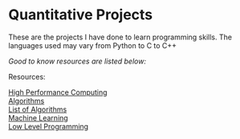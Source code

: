 # Quantitative Projects
These are the projects I have done to learn programming skills.
The languages used may vary from Python to C to C++


*Good to know resources are listed below:*

Resources:
<nav>
<a href=https://en.algorithmica.org/hpc/profiling/benchmarking/>High Performance Computing </a> <br>
<a href=https://ru.algorithmica.org/cs/algebra/matmul/>Algorithms </a> <br>  
<a href=https://cp-algorithms.com/navigation.html>List of Algorithms</a> <br> 
<a href=https://www.youtube.com/watch?v=aircAruvnKk&list=PLZHQObOWTQDNU6R1_67000Dx_ZCJB-3pi>Machine Learning</a> <br> 
<a href=https://www.youtube.com/@LowLevelLearning>Low Level Programming</a> <br>

</nav> 
